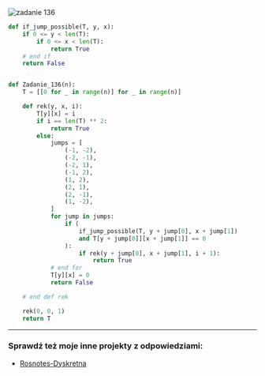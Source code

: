 <picture>
  <source srcset="../../srt/zbior_zadan/136.png" media="(prefers-color-scheme: light)">
  <source srcset="../../srt/zbior_zadan/black_136.png" media="(prefers-color-scheme: dark)">
  <img src="../../srt/zbior_zadan/black_136.png" alt="zadanie 136">
</picture>

```python
def if_jump_possible(T, y, x):
    if 0 <= y < len(T):
        if 0 <= x < len(T):
            return True
    # end if
    return False


def Zadanie_136(n):
    T = [[0 for _ in range(n)] for _ in range(n)]

    def rek(y, x, i):
        T[y][x] = i
        if i == len(T) ** 2:
            return True
        else:
            jumps = [
                (-1, -2),
                (-2, -1),
                (-2, 1),
                (-1, 2),
                (1, 2),
                (2, 1),
                (2, -1),
                (1, -2),
            ]
            for jump in jumps:
                if (
                    if_jump_possible(T, y + jump[0], x + jump[1])
                    and T[y + jump[0]][x + jump[1]] == 0
                ):
                    if rek(y + jump[0], x + jump[1], i + 1):
                        return True
            # end for
            T[y][x] = 0
            return False

    # end def rek

    rek(0, 0, 1)
    return T

```


---
### Sprawdź też moje inne projekty z odpowiedziami:
- [Rosnotes-Dyskretna](https://github.com/kamilGie/Rosnotes-Dyskretna)
